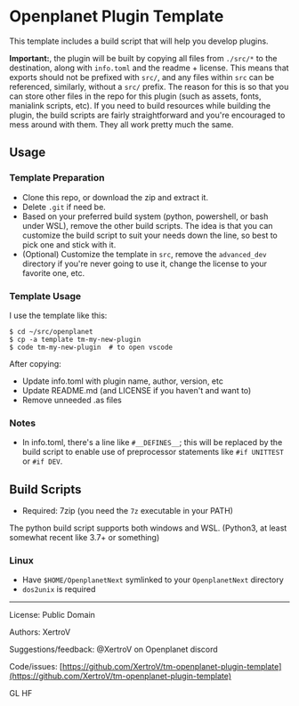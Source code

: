 # Openplanet Plugin Template

This template includes a build script that will help you develop plugins.

**Important:**, the plugin will be built by copying all files from `./src/*` to the destination, along with `info.toml` and the readme + license.
This means that exports should not be prefixed with `src/`, and any files within `src` can be referenced, similarly, without a `src/` prefix.
The reason for this is so that you can store other files in the repo for this plugin (such as assets, fonts, manialink scripts, etc).
If you need to build resources while building the plugin, the build scripts are fairly straightforward and you're encouraged to mess around with them.
They all work pretty much the same.

## Usage

### Template Preparation

* Clone this repo, or download the zip and extract it.
* Delete `.git` if need be.
* Based on your preferred build system (python, powershell, or bash under WSL), remove the other build scripts. The idea is that you can customize the build script to suit your needs down the line, so best to pick one and stick with it.
* (Optional) Customize the template in `src`, remove the `advanced_dev` directory if you're never going to use it, change the license to your favorite one, etc.

### Template Usage

I use the template like this:

```
$ cd ~/src/openplanet
$ cp -a template tm-my-new-plugin
$ code tm-my-new-plugin  # to open vscode
```

After copying:

* Update info.toml with plugin name, author, version, etc
* Update README.md (and LICENSE if you haven't and want to)
* Remove unneeded .as files

### Notes

* In info.toml, there's a line like `#__DEFINES__`; this will be replaced by the build script to enable use of preprocessor statements like `#if UNITTEST` or `#if DEV`.

## Build Scripts

- Required: 7zip (you need the `7z` executable in your PATH)

The python build script supports both windows and WSL. (Python3, at least somewhat recent like 3.7+ or something)

### Linux

- Have `$HOME/OpenplanetNext` symlinked to your `OpenplanetNext` directory
- `dos2unix` is required

-----

License: Public Domain

Authors: XertroV

Suggestions/feedback: @XertroV on Openplanet discord

Code/issues: [https://github.com/XertroV/tm-openplanet-plugin-template](https://github.com/XertroV/tm-openplanet-plugin-template)

GL HF
